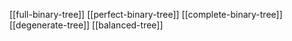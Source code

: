 [[full-binary-tree]]
[[perfect-binary-tree]]
[[complete-binary-tree]]
[[degenerate-tree]]
[[balanced-tree]]